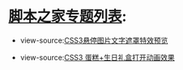 # [脚本之家专题列表](https://www.jb51.net/zt/):

- view-source:[CSS3悬停图片文字遮罩特效预览](https://taoste.github.io/Hello-World/github/jb51.net/tpxt/)

- view-source:[CSS3 蛋糕+生日礼盒打开动画效果](https://taoste.github.io/Hello-World/github/jb51.net/happy%20birthday/)
